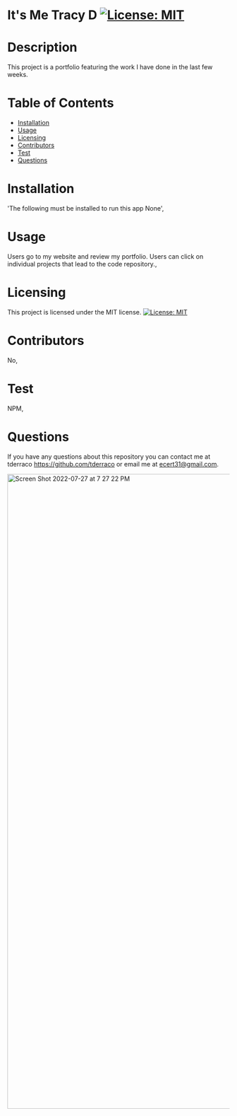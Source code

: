 
  # It's Me Tracy D                [![License: MIT](https://img.shields.io/badge/License-MIT-yellow.svg)](https://opensource.org/licenses/MIT)
  # Description
  This project is a portfolio featuring the work I have done in the last few weeks.
  # Table of Contents
  * [Installation](#installation)
  * [Usage](#usage)
  * [Licensing](#licensing)
  * [Contributors](#contributors)
  * [Test](#test)
  * [Questions](#questions)
 
  # Installation
  'The following must be installed to run this app
  None',

  # Usage
  Users go to my website and review my portfolio. Users can click on individual projects that lead to the code repository.,

  # Licensing 
  This project is licensed under the MIT license.
[![License: MIT](https://img.shields.io/badge/License-MIT-yellow.svg)](https://opensource.org/licenses/MIT)

  # Contributors
  No,

  # Test
  NPM,

  
  # Questions
  If you have any questions about this repository you can contact me at
  tderraco https://github.com/tderraco or email me at ecert31@gmail.com.

  <img width="1437" alt="Screen Shot 2022-07-27 at 7 27 22 PM" src="https://user-images.githubusercontent.com/99711631/181407233-06d07f47-66e6-4d0b-8da6-93f19581eaca.png">  
